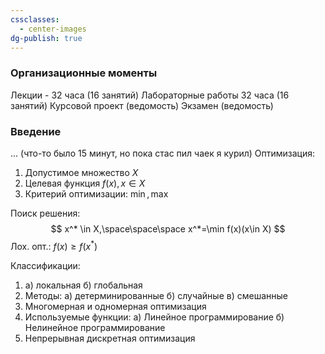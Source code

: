 ```yaml
---
cssclasses:
  - center-images
dg-publish: true
---
```

### Организационные моменты
Лекции - 32 часа (16 занятий)
Лабораторные работы 32 часа (16 занятий)
Курсовой проект (ведомость)
Экзамен (ведомость)

### Введение
... (что-то было 15 минут, но пока стас пил чаек я курил)
Оптимизация:
1. Допустимое множество $X$
2. Целевая функция $f(x),x \in X$
3. Критерий оптимизации: $\min, \max$

Поиск решения:
$$
x^* \in X,\space\space\space x^*=\min f(x)(x\in X)
$$
Лох. опт.: $f(x) \ge f(x^*)$

Классификации:
1.  а) локальная
	б) глобальная
2.  Методы:
	а) детерминированные
	б) случайные
	в) смешанные
3. Многомерная и одномерная оптимизация
4. Используемые функции:
	а) Линейное программирование
	б) Нелинейное программирование
5. Непрерывная дискретная оптимизация


